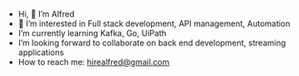 - Hi, 👋  I’m Alfred
- 👀 I’m interested in Full stack development, API management, Automation 
- I’m currently learning  Kafka, Go, UiPath
- I’m looking forward to collaborate on back end development, streaming applications
- How to reach me: hirealfred@gmail.com

<!---
alfredkj/alfredkj is a ✨ special ✨ repository because its `README.md` (this file) appears on your GitHub profile.
You can click the Preview link to take a look at your changes.
--->
